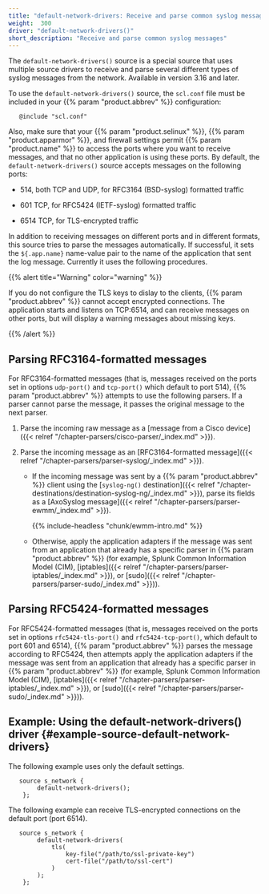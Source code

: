 ```yaml
---
title: "default-network-drivers: Receive and parse common syslog messages"
weight:  300
driver: "default-network-drivers()"
short_description: "Receive and parse common syslog messages"
---
```

<!-- DISCLAIMER: This file is based on the syslog-ng Open Source Edition documentation https://github.com/balabit/syslog-ng-ose-guides/commit/2f4a52ee61d1ea9ad27cb4f3168b95408fddfdf2 and is used under the terms of The syslog-ng Open Source Edition Documentation License. The file has been modified by Axoflow. -->

The `default-network-drivers()` source is a special source that uses multiple source drivers to receive and parse several different types of syslog messages from the network. Available in version 3.16 and later.

To use the `default-network-drivers()` source, the `scl.conf` file must be included in your {{% param "product.abbrev" %}} configuration:

```shell
   @include "scl.conf"
```

Also, make sure that your {{% param "product.selinux" %}}, {{% param "product.apparmor" %}}, and firewall settings permit {{% param "product.name" %}} to access the ports where you want to receive messages, and that no other application is using these ports. By default, the `default-network-drivers()` source accepts messages on the following ports:

  - 514, both TCP and UDP, for RFC3164 (BSD-syslog) formatted traffic

  - 601 TCP, for RFC5424 (IETF-syslog) formatted traffic

  - 6514 TCP, for TLS-encrypted traffic

In addition to receiving messages on different ports and in different formats, this source tries to parse the messages automatically. If successful, it sets the `${.app.name}` name-value pair to the name of the application that sent the log message. Currently it uses the following procedures.

{{% alert title="Warning" color="warning" %}}

If you do not configure the TLS keys to dislay to the clients, {{% param "product.abbrev" %}} cannot accept encrypted connections. The application starts and listens on TCP:6514, and can receive messages on other ports, but will display a warning messages about missing keys.

{{% /alert %}}


## Parsing RFC3164-formatted messages

For RFC3164-formatted messages (that is, messages received on the ports set in options `udp-port()` and `tcp-port()` which default to port 514), {{% param "product.abbrev" %}} attempts to use the following parsers. If a parser cannot parse the message, it passes the original message to the next parser.

1.  Parse the incoming raw message as a [message from a Cisco device]({{< relref "/chapter-parsers/cisco-parser/_index.md" >}}).

2.  Parse the incoming message as an [RFC3164-formatted message]({{< relref "/chapter-parsers/parser-syslog/_index.md" >}}).
    
      - If the incoming message was sent by a {{% param "product.abbrev" %}} client using the [`syslog-ng()` destination]({{< relref "/chapter-destinations/destination-syslog-ng/_index.md" >}}), parse its fields as a [AxoSyslog message]({{< relref "/chapter-parsers/parser-ewmm/_index.md" >}}).
        
        {{% include-headless "chunk/ewmm-intro.md" %}}
    
      - Otherwise, apply the application adapters if the message was sent from an application that already has a specific parser in {{% param "product.abbrev" %}} (for example, Splunk Common Information Model (CIM), [iptables]({{< relref "/chapter-parsers/parser-iptables/_index.md" >}}), or [sudo]({{< relref "/chapter-parsers/parser-sudo/_index.md" >}})).



## Parsing RFC5424-formatted messages

For RFC5424-formatted messages (that is, messages received on the ports set in options `rfc5424-tls-port()` and `rfc5424-tcp-port()`, which default to port 601 and 6514), {{% param "product.abbrev" %}} parses the message according to RFC5424, then attempts apply the application adapters if the message was sent from an application that already has a specific parser in {{% param "product.abbrev" %}} (for example, Splunk Common Information Model (CIM), [iptables]({{< relref "/chapter-parsers/parser-iptables/_index.md" >}}), or [sudo]({{< relref "/chapter-parsers/parser-sudo/_index.md" >}})).


## Example: Using the default-network-drivers() driver {#example-source-default-network-drivers}

The following example uses only the default settings.

```shell
   source s_network {
        default-network-drivers();
    };
```

The following example can receive TLS-encrypted connections on the default port (port 6514).

```shell
   source s_network {
        default-network-drivers(
            tls(
                key-file("/path/to/ssl-private-key")
                cert-file("/path/to/ssl-cert")
            )
        );
    };
```


